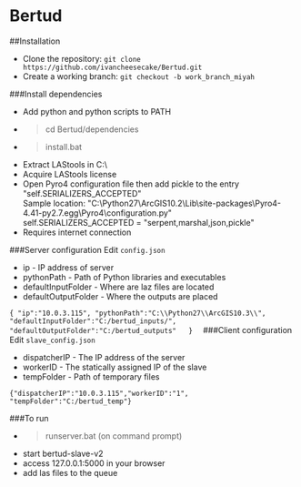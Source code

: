 # Bertud
##Installation 
* Clone the repository: `git clone https://github.com/ivancheesecake/Bertud.git`
* Create a working branch: `git checkout -b work_branch_miyah`

###Install dependencies
* Add python and python scripts to PATH 
* >cd Bertud/dependencies
* >install.bat
* Extract LAStools in C:\
* Acquire LAStools license
* Open Pyro4 configuration file then add pickle to the entry "self.SERIALIZERS_ACCEPTED"<br />
	Sample location: "C:\Python27\ArcGIS10.2\Lib\site-packages\Pyro4-4.41-py2.7.egg\Pyro4\configuration.py"<br />
	self.SERIALIZERS_ACCEPTED = "serpent,marshal,json,pickle"
* Requires internet connection

###Server configuration
Edit `config.json`
* ip - IP address of server
* pythonPath - Path of Python libraries and executables
* defaultInputFolder - Where are laz files are located
* defaultOutputFolder - Where the outputs are placed

`{
   "ip":"10.0.3.115",
   "pythonPath":"C:\\Python27\\ArcGIS10.3\\",
   "defaultInputFolder":"C:/bertud_inputs/",
   "defaultOutputFolder":"C:/bertud_outputs"  
 } 
`
###Client configuration
Edit `slave_config.json`
* dispatcherIP - The IP address of the server
* workerID - The statically assigned IP of the slave
* tempFolder - Path of temporary files

`{"dispatcherIP":"10.0.3.115","workerID":"1", "tempFolder":"C:/bertud_temp"}`

###To run
* >runserver.bat (on command prompt)
* start bertud-slave-v2
* access 127.0.0.1:5000 in your browser
* add las files to the queue
